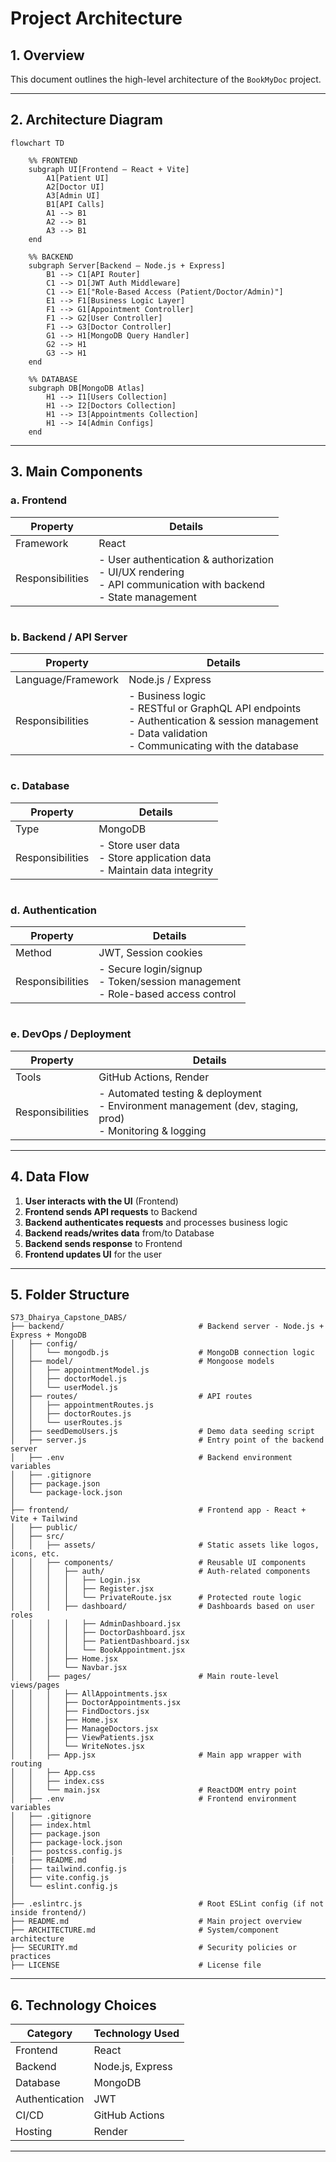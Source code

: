 
# Project Architecture

## 1. Overview

This document outlines the high-level architecture of the `BookMyDoc` project.

---

## 2. Architecture Diagram

```mermaid
flowchart TD

    %% FRONTEND
    subgraph UI[Frontend – React + Vite]
        A1[Patient UI]
        A2[Doctor UI]
        A3[Admin UI]
        B1[API Calls]
        A1 --> B1
        A2 --> B1
        A3 --> B1
    end

    %% BACKEND
    subgraph Server[Backend – Node.js + Express]
        B1 --> C1[API Router]
        C1 --> D1[JWT Auth Middleware]
        C1 --> E1["Role-Based Access (Patient/Doctor/Admin)"]
        E1 --> F1[Business Logic Layer]
        F1 --> G1[Appointment Controller]
        F1 --> G2[User Controller]
        F1 --> G3[Doctor Controller]
        G1 --> H1[MongoDB Query Handler]
        G2 --> H1
        G3 --> H1
    end

    %% DATABASE
    subgraph DB[MongoDB Atlas]
        H1 --> I1[Users Collection]
        H1 --> I2[Doctors Collection]
        H1 --> I3[Appointments Collection]
        H1 --> I4[Admin Configs]
    end
```
---

## 3. Main Components

### a. Frontend

| Property         | Details                                                                                                                    |
| ---------------- | -------------------------------------------------------------------------------------------------------------------------- |
| Framework        | React                                                                                                                      |
| Responsibilities | - User authentication & authorization <br> - UI/UX rendering <br> - API communication with backend <br> - State management |

#

### b. Backend / API Server

| Property           | Details                                                                                                                                                           |
| ------------------ | ----------------------------------------------------------------------------------------------------------------------------------------------------------------- |
| Language/Framework | Node.js / Express                                                                                                                                                 |
| Responsibilities   | - Business logic <br> - RESTful or GraphQL API endpoints <br> - Authentication & session management <br> - Data validation <br> - Communicating with the database |

#

### c. Database

| Property         | Details                                                                        |
| ---------------- | ------------------------------------------------------------------------------ |
| Type             | MongoDB                                                                        |
| Responsibilities | - Store user data <br> - Store application data <br> - Maintain data integrity |

#

### d. Authentication

| Property         | Details                                                                                |
| ---------------- | -------------------------------------------------------------------------------------- |
| Method           | JWT, Session cookies                                                                   |
| Responsibilities | - Secure login/signup <br> - Token/session management <br> - Role-based access control |

#

### e. DevOps / Deployment

| Property         | Details                                                                                                         |
| ---------------- | --------------------------------------------------------------------------------------------------------------- |
| Tools            | GitHub Actions, Render                                                                                          |
| Responsibilities | - Automated testing & deployment <br> - Environment management (dev, staging, prod) <br> - Monitoring & logging |

---

## 4. Data Flow

1. **User interacts with the UI** (Frontend)
2. **Frontend sends API requests** to Backend
3. **Backend authenticates requests** and processes business logic
4. **Backend reads/writes data** from/to Database
5. **Backend sends response** to Frontend
6. **Frontend updates UI** for the user

---

## 5. Folder Structure

```
S73_Dhairya_Capstone_DABS/
├── backend/                              # Backend server - Node.js + Express + MongoDB
│   ├── config/
│   │   └── mongodb.js                    # MongoDB connection logic
│   ├── model/                            # Mongoose models
│   │   ├── appointmentModel.js
│   │   ├── doctorModel.js
│   │   └── userModel.js
│   ├── routes/                           # API routes
│   │   ├── appointmentRoutes.js
│   │   ├── doctorRoutes.js
│   │   └── userRoutes.js
│   ├── seedDemoUsers.js                  # Demo data seeding script
│   ├── server.js                         # Entry point of the backend server
│   ├── .env                              # Backend environment variables
│   ├── .gitignore
│   ├── package.json
│   └── package-lock.json
│
├── frontend/                             # Frontend app - React + Vite + Tailwind
│   ├── public/
│   ├── src/
│   │   ├── assets/                       # Static assets like logos, icons, etc.
│   │   ├── components/                   # Reusable UI components
│   │   │   ├── auth/                     # Auth-related components
│   │   │   │   ├── Login.jsx
│   │   │   │   ├── Register.jsx
│   │   │   │   └── PrivateRoute.jsx      # Protected route logic
│   │   │   ├── dashboard/                # Dashboards based on user roles
│   │   │   │   ├── AdminDashboard.jsx
│   │   │   │   ├── DoctorDashboard.jsx
│   │   │   │   ├── PatientDashboard.jsx
│   │   │   │   └── BookAppointment.jsx
│   │   │   ├── Home.jsx
│   │   │   └── Navbar.jsx
│   │   ├── pages/                        # Main route-level views/pages
│   │   │   ├── AllAppointments.jsx
│   │   │   ├── DoctorAppointments.jsx
│   │   │   ├── FindDoctors.jsx
│   │   │   ├── Home.jsx
│   │   │   ├── ManageDoctors.jsx
│   │   │   ├── ViewPatients.jsx
│   │   │   └── WriteNotes.jsx
│   │   ├── App.jsx                       # Main app wrapper with routing
│   │   ├── App.css
│   │   ├── index.css
│   │   └── main.jsx                      # ReactDOM entry point
│   ├── .env                              # Frontend environment variables
│   ├── .gitignore
│   ├── index.html
│   ├── package.json
│   ├── package-lock.json
│   ├── postcss.config.js
|   ├── README.md
│   ├── tailwind.config.js
│   ├── vite.config.js
│   └── eslint.config.js
│
├── .eslintrc.js                          # Root ESLint config (if not inside frontend/)
├── README.md                             # Main project overview
├── ARCHITECTURE.md                       # System/component architecture
├── SECURITY.md                           # Security policies or practices
├── LICENSE                               # License file

```

---

## 6. Technology Choices

| Category       | Technology Used  |
| -------------- | ---------------- |
| Frontend       | React            |
| Backend        | Node.js, Express |
| Database       | MongoDB          |
| Authentication | JWT              |
| CI/CD          | GitHub Actions   |
| Hosting        | Render           |

---

